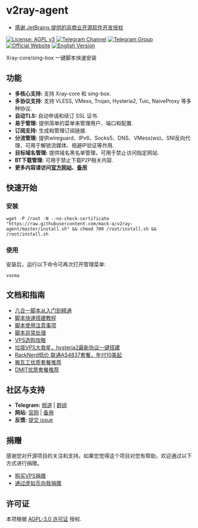 # v2ray-agent

- [感谢 JetBrains 提供的非商业开源软件开发授权](https://www.jetbrains.com/?from=v2ray-agent)


[![License: AGPL v3](https://img.shields.io/badge/License-AGPL%20v3-blue.svg)](https://www.gnu.org/licenses/agpl-3.0)
[![Telegram Channel](https://img.shields.io/badge/Telegram-Channel-blue)](https://t.me/v2rayAgentChannel)
[![Telegram Group](https://img.shields.io/badge/Telegram-Group-blue)](https://t.me/technologyshare)
[![Official Website](https://img.shields.io/badge/Website-v2ray--agent.com-blue)](https://www.v2ray-agent.com/)
[![English Version](https://img.shields.io/badge/English-Version-blue)](documents/en/README_EN.md)

Xray-core/sing-box 一键脚本快速安装

## 功能

*   **多核心支持:** 支持 Xray-core 和 sing-box.
*   **多协议支持:** 支持 VLESS, VMess, Trojan, Hysteria2, Tuic, NaiveProxy 等多种协议.
*   **自动TLS:** 自动申请和续订 SSL 证书.
*   **易于管理:** 提供简单的菜单来管理用户、端口和配置.
*   **订阅支持:** 生成和管理订阅链接.
*   **分流管理:** 提供wireguard、IPv6、Socks5、DNS、VMess(ws)、SNI反向代理，可用于解锁流媒体、规避IP验证等作用.
*   **目标域名管理:** 提供域名黑名单管理，可用于禁止访问指定网站.
*   **BT下载管理:** 可用于禁止下载P2P相关内容.
*   **更多内容请访问[官方网站](https://www.v2ray-agent.com/categories/jiao-cheng)、[备用](https://www.592083.com/categories/jiao-cheng)**

## 快速开始

### 安装

```
wget -P /root -N --no-check-certificate "https://raw.githubusercontent.com/mack-a/v2ray-agent/master/install.sh" && chmod 700 /root/install.sh && /root/install.sh
```

### 使用

安装后，运行以下命令可再次打开管理菜单:

```
vasma
```

## 文档和指南

*   [八合一脚本从入门到精通](https://www.v2ray-agent.com/archives/1710141233)
*   [脚本快速搭建教程](https://www.v2ray-agent.com/archives/1682491479771)
*   [脚本使用注意事项](https://www.v2ray-agent.com/archives/1679931532764)
*   [脚本异常处理](https://www.v2ray-agent.com/archives/1684115970026)   
*   [VPS选购攻略](https://www.v2ray-agent.com/archives/1679975663984)
*   [垃圾VPS大救星，hysteria2最新协议一键搭建](https://www.v2ray-agent.com/archives/1697162969693)
*   [RackNerd低价 联通AS4837套餐，年付10美起](https://www.v2ray-agent.com/archives/racknerdtao-can-zheng-li-nian-fu-10mei-yuan)
*   [搬瓦工优质套餐推荐](https://www.v2ray-agent.com/archives/2023nian-ban-wa-gong-ji-fang-tui-jian)
*   [DMIT优质套餐推荐](https://www.v2ray-agent.com/archives/1679159868033)

## 社区与支持

*   **Telegram:** [频道](https://t.me/v2rayAgentChannel) | [群组](https://t.me/technologyshare)
*   **网站:** [官网](https://www.v2ray-agent.com/) | [备用](https://www.592083.xyz/)
*   **反馈:** [提交 issue](https://github.com/mack-a/v2ray-agent/issues)

## 捐赠

感谢您对开源项目的关注和支持。如果您觉得这个项目对您有帮助，欢迎通过以下方式进行捐赠。

*   [购买VPS捐赠](https://www.v2ray-agent.com/categories/vps)
*   [通过虚拟币向我捐赠](https://www.v2ray-agent.com/1679123834836)

## 许可证

本项根据 [AGPL-3.0 许可证](LICENSE) 授权.

